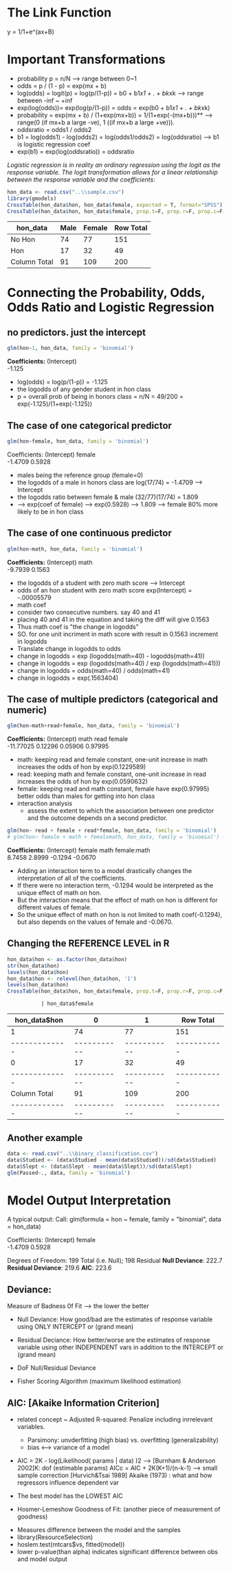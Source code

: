 
# The Link Function
y = 1/1+e^(ax+B) 

# Important Transformations

* probability p =   n/N --> range between 0~1
* odds          =   p / (1 - p)                 =   exp(mx  + b) 
* log(odds)     =   logit(p)                    =   log(p/(1-p))          =   b0 + b1*x1 + . + bk*xk  --> range between -inf ~ +inf
* exp(log(odds))=   exp(log(p/(1-p))            =   odds                  =   exp(b0 + b1*x1 + . + bk*xk)   
* probability   =   exp(mx + b) / (1+exp(mx+b)) =   1/(1+exp(-(mx+b)))** --> range(0 (if mx+b a large -ve), 1 ((if mx+b a large +ve))). 
* oddsratio     =   odds1 / odds2 
* b1            =   log(odds1) - log(odds2)     =   log(odds1/odds2)      =   log(oddsratio)   --> b1 is logistic regression coef
* exp(b1)       =   exp(log(oddsratio))         =   oddsratio        

*Logistic regression is in reality an ordinary regression using the logit as the response variable.*
*The logit transformation allows for a linear relationship between the response variable and the coefficients:*

```r
hon_data <- read.csv("..\\sample.csv")
library(gmodels)
CrossTable(hon_data$hon, hon_data$female, expected = T, format="SPSS")
CrossTable(hon_data$hon, hon_data$female, prop.t=F, prop.r=F, prop.c=F, prop.chisq=F, format="SPSS")
```
hon_data     | Male | Female | Row Total
------------ | --- | --- | -------------
No Hon       | 74  | 77  | 151
Hon          | 17  | 32  | 49   
Column Total | 91  | 109 | 200            

 
# Connecting the Probability, Odds, Odds Ratio and Logistic Regression
## no predictors. just the intercept
```r
glm(hon~1, hon_data, family = 'binomial')
```
**Coefficients:**
(Intercept)  
 -1.125  
 * log(odds) = log(p/(1-p)) = -1.125
 * the logodds of any gender student in hon class
 * p = overall prob of being in honors class = n/N = 49/200 = exp(-1.125)/(1+exp(-1.125))

## The case of one categorical predictor
```r
glm(hon~female, hon_data, family = 'binomial')
```
 Coefficients: 
  (Intercept)       female  
   -1.4709       0.5928  
 * males being the reference group (female=0)
 * the logodds of a male in honors class are log(17/74) = -1.4709 --> Intercept
 * the logodds ratio between female & male (32/77)(17/74) = 1.809
 * --> exp(coef of female) --> exp(0.5928) --> 1.809 --> female 80% more likely to be in hon class

## The case of one continuous predictor
```r
glm(hon~math, hon_data, family = 'binomial')
```
**Coefficients:**
 (Intercept)   math  
 -9.7939       0.1563  
 * the logodds of a student with zero math score --> Intercept
 * odds of an hon student with zero math score exp(Intercept) = -.00005579
 * math coef
 * consider two consecutive numbers. say 40 and 41
 * placing 40 and 41 in the equation and taking the diff will give 0.1563
 * Thus math coef is "the change in logodds"
 * SO. for one unit incriment in math score with result in 0.1563 increment in logodds
 * Translate change in logodds to odds
 * change in logodds = exp (logodds(math=40) - logodds(math=41))
 * change in logodds = exp (logodds(math=40) / exp (logodds(math=41)))
 * change in logodds = odds(math=40) / odds(math=41)
 * change in logodds = exp(.1563404) 

## The case of multiple predictors (categorical and numeric)
```r
glm(hon~math+read+female, hon_data, family = 'binomial')
```
**Coefficients:**
 (Intercept)      math         read        female  
 -11.77025      0.12296      0.05906      0.97995  
 * math: keeping read and female constant, one-unit increase in math increases the odds of hon by exp(0.1229589)
 * read: keeping math and female constant, one-unit increase in read increases the odds of hon by exp(0.0590632)
 * female: keeping read and math constant, female have exp(0.97995) better odds than males for getting into hon class
 * interaction analysis
    * assess the extent to which the association between one predictor and the outcome depends on a second predictor.
```r
glm(hon~ read + female + read*female, hon_data, family = 'binomial')
# glm(hon~ female + math + femalxmath, hon_data, family = 'binomial') --> same thing
```
**Coefficients:**
  (Intercept)       female         math  female:math  
       8.7458       2.8999      -0.1294      -0.0670  
 * Adding an interaction term to a model drastically changes the interpretation of all of the coefficients. 
 * If there were no interaction term, -0.1294 would be interpreted as the unique effect of math on hon. 
 * But the interaction means that the effect of math on hon is different for different values of female.  
 * So the unique effect of math on hon is not limited to math coef(-0.1294), but also depends on the values of female and -0.0670. 

## Changing the REFERENCE LEVEL in R
```r
hon_data$hon <- as.factor(hon_data$hon)
str(hon_data$hon)
levels(hon_data$hon)
hon_data$hon <- relevel(hon_data$hon, '1')
levels(hon_data$hon)
CrossTable(hon_data$hon, hon_data$female, prop.t=F, prop.r=F, prop.c=F, prop.chisq=F, format="SPSS")
```

               | hon_data$female 
hon_data$hon   |        0  |        1  | Row Total | 
  -------------|-----------|-----------|-----------|
             1 |       74  |       77  |      151  | 
  -------------|-----------|-----------|-----------|
             0 |       17  |       32  |       49  | 
  -------------|-----------|-----------|-----------|
  Column Total |       91  |      109  |      200  | 
  -------------|-----------|-----------|-----------|
  


## Another example
```r
data <- read.csv("..\\binary_classification.csv")
data$Studied <- (data$Studied - mean(data$Studied))/sd(data$Studied)
data$Slept <- (data$Slept - mean(data$Slept))/sd(data$Slept)
glm(Passed~., data, family = 'binomial')
```

# Model Output Interpretation

A typical output:
Call:  glm(formula = hon ~ female, family = "binomial", data = hon_data)

Coefficients:
(Intercept)       female  
    -1.4709       0.5928  

Degrees of Freedom: 199 Total (i.e. Null);  198 Residual
**Null Deviance**:	    222.7 
**Residual Deviance**: 219.6 	**AIC**: 223.6

## Deviance: 
Measure of Badness 0f Fit --> the lower the better

* Null Deviance:  How good/bad are the estimates of response variable using ONLY INTERCEPT or (grand mean)

* Residual Deciance: How better/worse are the estimates of response variable using other INDEPENDENT vars in addition to the INTERCEPT or (grand mean)

* DoF Null/Residual Deviance

* Fisher Scoring Algorithm (maximum likelihood estimation)

## AIC: [Akaike Information Criterion]
* related concept ~ Adjusted R-squared: Penalize including inrrelevant variables.
   * Parsimony: unvderfitting (high bias) vs. overfitting (generalizability)
   * bias <--> variance of a model
* AIC = 2K - log(Likelihood( params | data) )2 --> [Burnham & Anderson 2002]K: dof (estimable params)
  AICc = AIC + 2K(K+1)/(n-k-1) --> small sample correction [Hurvich&Tsai 1989]
  Akaike (1973) : what and how regressors influence dependent var

* The best model has the LOWEST AIC

* Hosmer-Lemeshow Goodness of Fit: (another piece of measurement of goodness)
 - Measures difference between the model and the samples
 - library(ResourceSelection)
 - hoslem.test(mtcars$vs, fitted(model))
 - lower p-value(than alpha) indicates significant difference between obs and model output
